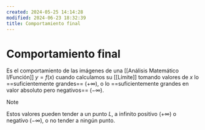 ```yaml
---
created: 2024-05-25 14:14:28
modified: 2024-06-23 18:32:39
title: Comportamiento final
---
```


# Comportamiento final

Es el comportamiento de las imágenes de una [[Análisis Matemático I/Función]] $y = f(x)$ cuando calculamos su [[Límite]] tomando valores de $x$ lo ==suficientemente grandes== ($+\infty$), o lo ==suficientemente grandes en valor absoluto pero negativos== ($-\infty$).

> [!note]
> Estos valores pueden tender a un punto $L$, a infinito positivo ($+\infty$) o negativo ($-\infty$), o no tender a ningún punto.
